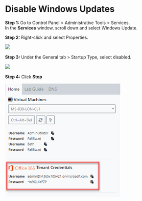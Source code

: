 # Disable Windows Updates

**Step 1:**  Go to Control Panel &gt; Administrative Tools &gt; Services.  
              In the **Services** window, scroll down and select Windows Update.  


**Step 2:**  Right-click and select Properties.

![](https://wiki.nus.edu.sg/download/attachments/195791286/select%20services.JPG?version=1&modificationDate=1562904322547&api=v2)

**Step 3:**  Under the General tab &gt; Startup Type, select disabled. 

![](https://wiki.nus.edu.sg/download/attachments/195791286/window10.JPG?version=1&modificationDate=1562903999187&api=v2)

**Step 4:**  Click **Stop**

![](../.gitbook/assets/image%20%2873%29%20%281%29.png)

